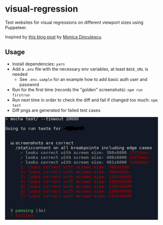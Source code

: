 # visual-regression

Test websites for visual regressions on different viewport sizes using Puppeteer.

Inspired by [this blog post](https://meowni.ca/posts/2017-puppeteer-tests/) by [Monica Dinculescu](https://github.com/notwaldorf).

## Usage

- Install dependencies: `yarn`
- Add a `.env` file with the necessary env variables, at least `BASE_URL` is needed
  - See `.env.sample` for an example how to add basic auth user and password
- Run for the first time (records the "golden" screenshots): `npm run firstrun`
- Run next time in order to check the diff and fail if changed too much: `npm test`
- Diff pngs are generated for failed test cases

![Sample output](screenshot.png 'Sample output after running')
